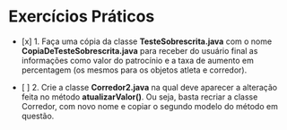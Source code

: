 # Exercícios Práticos

- \[x] 1. Faça uma cópia da classe **TesteSobrescrita.java** com o nome **CopiaDeTesteSobrescrita.java** para receber do usuário final as informações como valor do patrocínio e a taxa de aumento em
   percentagem (os mesmos para os objetos atleta e corredor).




- \[ ] 2. Crie a classe **Corredor2.java** na qual deve aparecer a alteração feita no método
   **atualizarValor()**. Ou seja, basta recriar a classe Corredor, com novo nome e copiar o segundo
   modelo do método em questão.
